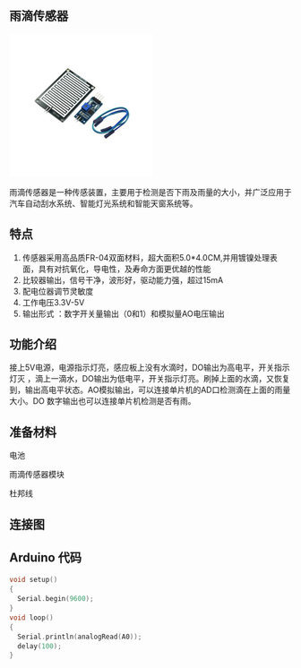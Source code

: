 ## 雨滴传感器

![](/assets/雨滴传感器1.png)

雨滴传感器是一种传感装置，主要用于检测是否下雨及雨量的大小，并广泛应用于汽车自动刮水系统、智能灯光系统和智能天窗系统等。

## 特点

1. 传感器采用高品质FR-04双面材料，超大面积5.0\*4.0CM,并用镀镍处理表面，具有对抗氧化，导电性，及寿命方面更优越的性能
2. 比较器输出，信号干净，波形好，驱动能力强，超过15mA
3. 配电位器调节灵敏度
4. 工作电压3.3V-5V
5. 输出形式 ：数字开关量输出（0和1）和模拟量AO电压输出

## 功能介绍

接上5V电源，电源指示灯亮，感应板上没有水滴时，DO输出为高电平，开关指示灯灭 ，滴上一滴水，DO输出为低电平，开关指示灯亮。刷掉上面的水滴，又恢复到，输出高电平状态。AO模拟输出，可以连接单片机的AD口检测滴在上面的雨量大小。DO 数字输出也可以连接单片机检测是否有雨。

## 准备材料

电池

雨滴传感器模块

杜邦线

## 连接图

## Arduino 代码

```cpp
void setup()
{  
  Serial.begin(9600);  
}
void loop()
{  
  Serial.println(analogRead(A0));  
  delay(100);  
}
```



